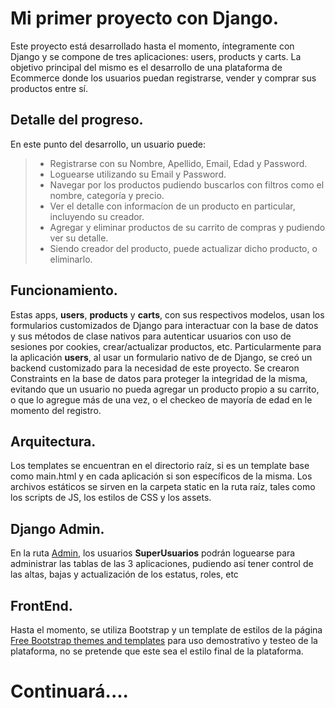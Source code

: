# Mi primer proyecto con Django.

Este proyecto está desarrollado hasta el momento, íntegramente con Django y se compone de tres aplicaciones: users, products y carts. La objetivo principal del mismo es el desarrollo de una plataforma de Ecommerce donde los usuarios puedan registrarse, vender y comprar sus productos entre sí.


## Detalle del progreso.

En este punto del desarrollo, un usuario puede:
> - Registrarse con su Nombre, Apellido, Email, Edad y Password.
> - Loguearse utilizando su Email y Password.
> - Navegar por los productos pudiendo buscarlos con filtros como el nombre, categoría y precio.
> - Ver el detalle con informacíon de un producto en particular, incluyendo su creador.
> - Agregar y eliminar productos de su carrito de compras y pudiendo ver su detalle.
> - Siendo creador del producto, puede actualizar dicho producto, o eliminarlo.

## Funcionamiento.

Estas apps, **users**, **products** y **carts**, con sus respectivos modelos, usan los formularios customizados de Django para interactuar con la base de datos y sus métodos de clase nativos para autenticar usuarios con uso de sesiones por cookies, crear/actualizar productos, etc.
Particularmente para la aplicación **users**, al usar un formulario nativo de de Django, se creó un backend customizado para la necesidad de este proyecto.
Se crearon Constraints en la base de datos para proteger la integridad de la misma, evitando que un usuario no pueda agregar un producto propio a su carrito, o que lo agregue más de una vez, o el checkeo de mayoría de edad en le momento del registro.


## Arquitectura.

Los templates se encuentran en el directorio raíz, si es un template base como main.html y en cada aplicación si son específicos de la misma. 
Los archivos estáticos se sirven en la carpeta static en la ruta raíz, tales como los scripts de JS, los estilos de CSS y los assets. 

## Django Admin.

En la ruta [Admin](http://127.0.0.1:8000/admin), los usuarios **SuperUsuarios** podrán loguearse para administrar las tablas de las 3 aplicaciones, pudiendo así tener control de las altas, bajas y actualización de los estatus, roles, etc

## FrontEnd.

Hasta el momento, se utiliza Bootstrap y un template de estilos de la página [Free Bootstrap themes and templates](https://startbootstrap.com/) para uso demostrativo y testeo de la plataforma, no se pretende que este sea el estilo final de la plataforma.

# Continuará....